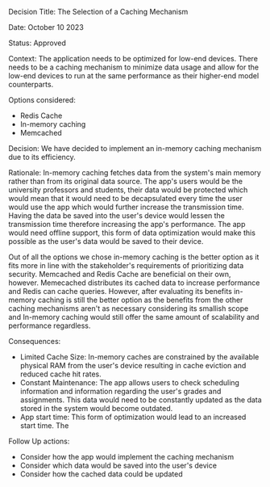 Decision Title: The Selection of a Caching Mechanism

Date: October 10 2023

Status: Approved

Context: The application needs to be optimized for low-end devices. There needs to be a caching mechanism to minimize data usage and allow for the low-end devices to run at the same performance as their higher-end model counterparts.

Options considered:

* Redis Cache
* In-memory caching
* Memcached

Decision: We have decided to implement an in-memory caching mechanism due to its efficiency.

Rationale: In-memory caching fetches data from the system's main memory rather than from its original data source. The app's users would be the university professors and students, their data would be protected which would mean that it would need to be decapsulated every time the user would use the app which would further increase the transmission time. Having the data be saved into the user's device would lessen the transmission time therefore increasing the app's performance. The app would need offline support, this form of data optimization would make this possible as the user's data would be saved to their device.

Out of all the options we chose in-memory caching is the better option as it fits more in line with the stakeholder's requirements of prioritizing data security. Memcached and Redis Cache are beneficial on their own, however. Memecached distributes its cached data to increase performance and Redis can cache queries. However, after evaluating its benefits in-memory caching is still the better option as the benefits from the other caching mechanisms aren't as necessary considering its smallish scope and In-memory caching would still offer the same amount of scalability and performance regardless.

Consequences:

* Limited Cache Size: In-memory caches are constrained by the available physical RAM from the user's device resulting in cache eviction and reduced cache hit rates.
* Constant Maintenance: The app allows users to check scheduling information and information regarding the user's grades and assignments. This data would need to be constantly updated as the data stored in the system would become outdated.
* App start time: This form of optimization would lead to an increased start time. The

Follow Up actions:

* Consider how the app would implement the caching mechanism
* Consider which data would be saved into the user's device
* Consider how the cached data could be updated
